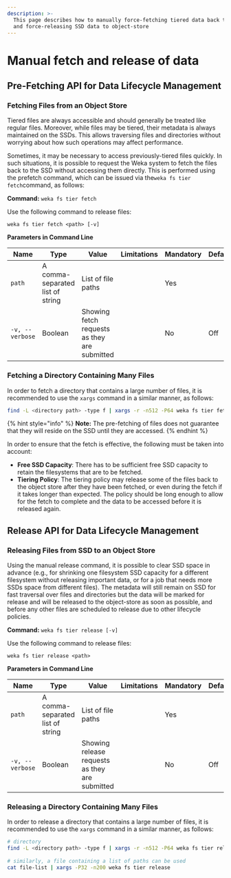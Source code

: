 ```yaml
---
description: >-
  This page describes how to manually force-fetching tiered data back to SSDs,
  and force-releasing SSD data to object-store
---
```


# Manual fetch and release of data

## Pre-Fetching API for Data Lifecycle Management

### Fetching Files from an Object Store

Tiered files are always accessible and should generally be treated like regular files. Moreover, while files may be tiered, their metadata is always maintained on the SSDs. This allows traversing files and directories without worrying about how such operations may affect performance.

Sometimes, it may be necessary to access previously-tiered files quickly. In such situations, it is possible to request the Weka system to fetch the files back to the SSD without accessing them directly. This is performed using the prefetch command, which can be issued via the`weka fs tier fetch`command, as follows:

**Command:** `weka fs tier fetch`

Use the following command to release files:

`weka fs tier fetch <path> [-v]`

**Parameters in Command Line**

| **Name**        | **Type**                         | **Value**                                    | **Limitations** | **Mandatory** | **Default** |
| --------------- | -------------------------------- | -------------------------------------------- | --------------- | ------------- | ----------- |
| `path`          | A comma-separated list of string | List of file paths                           |                 | Yes           | ​           |
| `-v, --verbose` | Boolean                          | Showing fetch requests as they are submitted |                 | No            | Off         |

### Fetching a Directory Containing Many Files

In order to fetch a directory that contains a large number of files, it is recommended to use the `xargs` command in a similar manner, as follows:

```bash
find -L <directory path> -type f | xargs -r -n512 -P64 weka fs tier fetch -v
```

{% hint style="info" %}
**Note:** The pre-fetching of files does not guarantee that they will reside on the SSD until they are accessed.
{% endhint %}

In order to ensure that the fetch is effective, the following must be taken into account:

* **Free SSD Capacity**: There has to be sufficient free SSD capacity to retain the filesystems that are to be fetched.
* **Tiering Policy**: The tiering policy may release some of the files back to the object store after they have been fetched, or even during the fetch if it takes longer than expected. The policy should be long enough to allow for the fetch to complete and the data to be accessed before it is released again.

## Release API for Data Lifecycle Management

### Releasing Files from SSD to an Object Store

Using the manual release command, it is possible to clear SSD space in advance (e.g., for shrinking one filesystem SSD capacity for a different filesystem without releasing important data, or for a job that needs more SSDs space from different files). The metadata will still remain on SSD for fast traversal over files and directories but the data will be marked for release and will be released to the object-store as soon as possible, and before any other files are scheduled to release due to other lifecycle policies.

**Command:** `weka fs tier release [-v]`

Use the following command to release files:

`weka fs tier release <path>`

**Parameters in Command Line**

| **Name**        | **Type**                         | **Value**                                      | **Limitations** | **Mandatory** | **Default** |
| --------------- | -------------------------------- | ---------------------------------------------- | --------------- | ------------- | ----------- |
| `path`          | A comma-separated list of string | List of file paths                             |                 | Yes           | ​           |
| `-v, --verbose` | Boolean                          | Showing release requests as they are submitted |                 | No            | Off         |

### Releasing a Directory Containing Many Files

In order to release a directory that contains a large number of files, it is recommended to use the `xargs` command in a similar manner, as follows:

```bash
# directory
find -L <directory path> -type f | xargs -r -n512 -P64 weka fs tier release
 
# similarly, a file containing a list of paths can be used
cat file-list | xargs -P32 -n200 weka fs tier release
```
